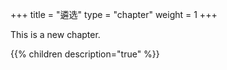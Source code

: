 +++
title = "遴选"
type = "chapter"
weight = 1
+++

This is a new chapter.


{{% children description="true" %}}

